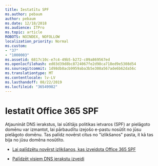```yaml
---
title: Iestatītu SPF
ms.author: pebaum
author: pebaum
ms.date: 12/18/2018
ms.audience: ITPro
ms.topic: article
ROBOTS: NOINDEX, NOFOLLOW
localization_priority: Normal
ms.custom:
- "37"
- "1000003"
ms.assetid: 6817c10c-e7c4-49b5-b272-c09a869567ed
ms.openlocfilehash: ed03d39d8bc8724067fe2d98ca718ed9e5308d54
ms.sourcegitcommit: 1d98db8acb9959aba3b5e308a567ade6b62da56c
ms.translationtype: MT
ms.contentlocale: lv-LV
ms.lasthandoff: 08/22/2019
ms.locfileid: "36549982"
---
```

# <a name="set-up-spf-in-office-365"></a>Iestatīt Office 365 SPF

Atjaunināt DNS ierakstus, lai sūtītājs politikas ietvaros (SPF) ar pielāgoto domēnu var izmantot, lai pārbaudītu izejošo e-pastu nosūtīt no jūsu pielāgoto domēnu. Tas palīdz novērst citus no "izlikšanos" pasta, it kā tas bija no jūsu domēna nosūtīto.
  
- [Lai palīdzētu novērst izlikšanos, kas izveidota Office 365 SPF](https://docs.microsoft.com/office365/SecurityCompliance/set-up-spf-in-office-365-to-help-prevent-spoofing)

- [Palīdzēt visiem DNS ierakstu izveidi](https://docs.microsoft.com/office365/admin/get-help-with-domains/create-dns-records-at-any-dns-hosting-provider)
